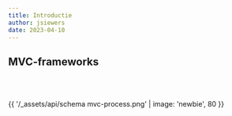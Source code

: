 ```yaml
---
title: Introductie
author: jsiewers
date: 2023-04-10
---
```


## MVC-frameworks
<br><br>

{{ '/_assets/api/schema mvc-process.png' | image: 'newbie', 80 }}
